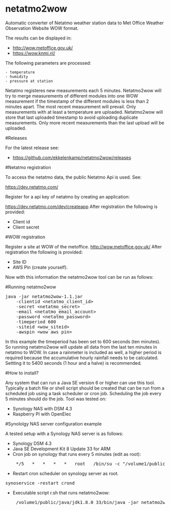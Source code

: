 # netatmo2wow

Automatic converter of Netatmo weather station data to Met Office Weather Observation Website WOW format.

The results can be displayed in:

- http://wow.metoffice.gov.uk/
- https://wow.knmi.nl/

The following parameters are processed:

    - temperature
    - humidity
    - pressure at station


Netatmo registeres new measurements each 5 minutes. Netatmo2wow will try to merge measurements of different modules into one WOW measurement if the timestamp of the different modules is less than 2 minutes apart. The most recent measurement will prevail. Only measurements with at least a temperature are uploaded.
Netatmo2wow will store that last uploaded timestamp to avoid uploading duplicate measurements. Only more recent measurements than the last upload will be uploaded.


#Releases

For the latest release see:

- https://github.com/ekkelenkamp/netatmo2wow/releases

#Netatmo registration

To access the netatmo data, the public Netatmo Api is used. See:

https://dev.netatmo.com/

Register for a api key of netatmo by creating an application:

https://dev.netatmo.com/dev/createapp
After registration the following is provided:

- Client id
- Client secret


#WOW registration

Register a site at WOW of the metoffice.
http://wow.metoffice.gov.uk/
After registration the following is provided:

- Site ID
- AWS Pin (create yourself).

Now  with this information the netatmo2wow tool can be run as follows:

#Running netatmo2wow
<pre>
java -jar netatmo2wow-1.1.jar
    -clientid &lt;netatmo_client_id&gt;
    -secret &lt;netatmo_secret&gt;
    -email &lt;netatmo_email_account&gt;
    -password &lt;netatmo_password&gt;
    -timeperiod 600
    -siteid &lt;wow_siteid&gt;
    -awspin &lt;wow_aws_pin&gt;
</pre>

In this example the timeperiod has been set to 600 seconds (ten minutes).
So running netatmo2wow will update all data from the last ten minutes in netatmo to WOW.
In case a rainmeter is included as well, a higher period is required because the accumulative hourly rainfall needs to be calculated. Settting it to 5400 seconds (1 hour and a halve) is recommended.

#How to install?

Any system that can run a Java SE version 6 or higher can use this tool.
Typically a batch file or shell script should be created that can be run from a scheduled job using a task scheduler or cron job.
Scheduling the job every 5 minutes should do the job.
Tool was tested on:

- Synology NAS with DSM 4.3
- Raspberry PI with OpenElec

#Synololgy NAS server configuration example

A tested setup with a Synology NAS server is as follows:

- Synology DSM 4.3
- Java SE Development Kit 8 Update 33 for ARM
- Cron job on synology that runs every 5 minutes (edit as root):
<pre>
    */5   *   *   *   *   root   /bin/su -c "/volume1/public/netatmo/r.sh" admin
</pre>
- Restart cron scheduler on synology server as root.
<pre>
synoservice -restart crond
</pre>
- Executable script r.sh that runs netatmo2wow:
<pre>
    /volume1/public/java/jdk1.8.0_33/bin/java -jar netatmo2wow-1.1.jar -clientid ......
</pre>

